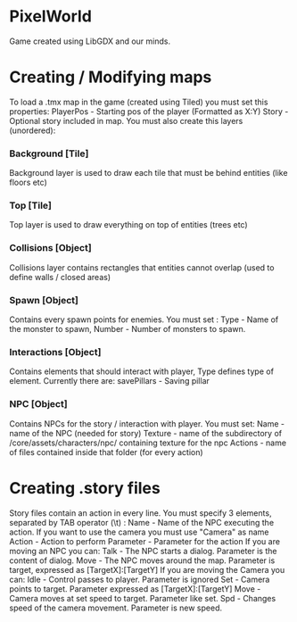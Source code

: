 # PixelWorld
Game created using LibGDX and our minds.
# Creating / Modifying maps
To load a .tmx map in the game (created using Tiled) you must set this properties:
PlayerPos - Starting pos of the player (Formatted as X:Y)
Story - Optional story included in map.
You must also create this layers (unordered):
### Background [Tile]
Background layer is used to draw each tile that must be behind entities (like floors etc)
### Top [Tile]
Top layer is used to draw everything on top of entities (trees etc)
### Collisions [Object]
Collisions layer contains rectangles that entities cannot overlap (used to define walls / closed areas)
### Spawn [Object]
Contains every spawn points for enemies. You must set :
Type - Name of the monster to spawn,
Number - Number of monsters to spawn.
### Interactions [Object]
Contains elements that should interact with player, Type defines type of element. Currently there are:
savePillars - Saving pillar
### NPC [Object]
Contains NPCs for the story / interaction with player. You must set:
Name - name of the NPC (needed for story)
Texture - name of the subdirectory of /core/assets/characters/npc/ containing texture for the npc
Actions - name of files contained inside that folder (for every action)
# Creating .story files
Story files contain an action in every line. You must specify 3 elements, separated by TAB operator (\t) :
Name - Name of the NPC executing the action. If you want to use the camera you must use "Camera" as name
Action - Action to perform
Parameter - Parameter for the action
If you are moving an NPC you can:
Talk - The NPC starts a dialog. Parameter is the content of dialog.
Move - The NPC moves around the map. Parameter is target, expressed as [TargetX]:[TargetY]
If you are moving the Camera you can:
Idle - Control passes to player. Parameter is ignored
Set - Camera points to target. Parameter expressed as [TargetX]:[TargetY]
Move - Camera moves at set speed to target. Parameter like set.
Spd - Changes speed of the camera movement. Parameter is new speed.

